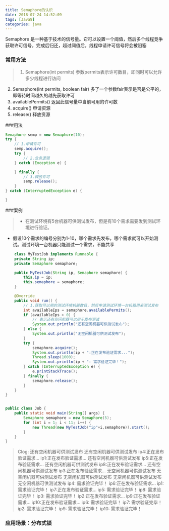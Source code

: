 ```yaml
---
title: Semaphore的认识
date: 2018-07-24 14:52:09
tags: [Java8]
categories: java
---
```


Semaphore 是一种基于技术的信号量。它可以设置一个阈值，然后多个线程竞争获取许可信号，完成后归还，超过阈值后，线程申请许可信号将会被阻塞

<!--more-->

### 常用方法
> 1.  Semaphore(int permits) 参数permits表示许可数目，即同时可以允许多少线程进行访问
2. Semaphore(int permits, boolean fair) 多了一个参数fair表示是否是公平的，即等待时间越久的越先获取许可
3. availablePermits() 返回此信号量中当前可用的许可数
4. acquire() 申请资源
5. release() 释放资源

###用法
``` java
Semaphore semp = new Semaphore(10);  
try {  
    // 1.申请许可  
    semp.acquire();  
    try {  
        // 2.业务逻辑  
    } catch (Exception e) {  

    } finally {  
        // 3.释放许可  
        semp.release();  
    }  
} catch (InterruptedException e) {  

}  
```

###案例
>  * 在测试环境有5台机器可供测试发布，但是有10个需求需要发到测试环境进行验证。
 * 假设10个需求的编号分别为1-10，哪个需求先发布，哪个需求就可以开始测试。测试环境一台机器只能测试一个需求，不能共享
 
``` java
	class MyTestJob implements Runnable {
    private String ip;
    private Semaphore semaphore;

    public MyTestJob(String ip, Semaphore semaphore) {
        this.ip = ip;
        this.semaphore = semaphore;
    }

    @Override
    public void run() {
        // 1.获取可以用的测试环境机器数目，然后申请测试环境一台机器用来测试发布
        int availableIps = semaphore.availablePermits();
        if (availableIps > 0) {
            // 表示还有空闲机器可以用于发布测试
            System.out.println("还有空闲机器可供测试发布");
        } else {
            System.out.println("无空闲机器可供测试发布");
        }
        try {
            semaphore.acquire();
            System.out.println(ip + ":正在发布验证需求...");
            Thread.sleep(1000);
            System.out.println(ip + ": 需求验证完毕！");
        } catch (InterruptedException e) {
            e.printStackTrace();
        } finally {
            semaphore.release();
        }
    }
}


public class Job {
    public static void main(String[] args) {
        Semaphore semaphore = new Semaphore(5);
        for (int i = 1; i < 11; i++) {
            new Thread(new MyTestJob("ip"+i,semaphore)).start();
        }
    }
}
```

> Clog:
> 还有空闲机器可供测试发布
还有空闲机器可供测试发布
ip4:正在发布验证需求...
ip1:正在发布验证需求...
还有空闲机器可供测试发布
ip5:正在发布验证需求...
还有空闲机器可供测试发布
ip8:正在发布验证需求...
还有空闲机器可供测试发布
ip3:正在发布验证需求...
无空闲机器可供测试发布
无空闲机器可供测试发布
无空闲机器可供测试发布
无空闲机器可供测试发布
无空闲机器可供测试发布
ip4: 需求验证完毕！
ip6:正在发布验证需求...
ip1: 需求验证完毕！
ip7:正在发布验证需求...
ip5: 需求验证完毕！
ip8: 需求验证完毕！
ip3: 需求验证完毕！
ip2:正在发布验证需求...
ip9:正在发布验证需求...
ip10:正在发布验证需求...
ip6: 需求验证完毕！
ip7: 需求验证完毕！
ip2: 需求验证完毕！
ip9: 需求验证完毕！
ip10: 需求验证完毕！



### 应用场景：分布式锁
 

